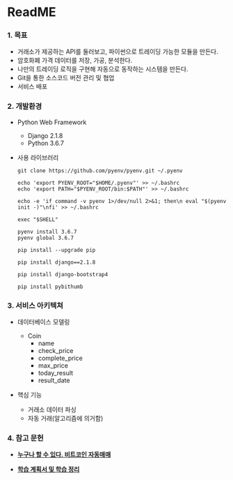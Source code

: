 # ReadME



### 1. 목표

- 거래소가 제공하는 API를 둘러보고, 파이썬으로 트레이딩 가능한 모듈을 만든다.
- 암호화폐 가격 데이터를 저장, 가공, 분석한다.
- 나만의 트레이딩 로직을 구현해 자동으로 동작하는 시스템을 만든다.
- Git을 통한 소스코드 버전 관리 및 협업
- 서비스 배포





### 2. 개발환경

- Python Web Framework
  - Django 2.1.8
  - Python 3.6.7


- 사용 라이브러리

  ```shell
  git clone https://github.com/pyenv/pyenv.git ~/.pyenv
  
  echo 'export PYENV_ROOT="$HOME/.pyenv"' >> ~/.bashrc
  echo 'export PATH="$PYENV_ROOT/bin:$PATH"' >> ~/.bashrc
  
  echo -e 'if command -v pyenv 1>/dev/null 2>&1; then\n eval "$(pyenv init -)"\nfi' >> ~/.bashrc
  
  exec "$SHELL"
  
  pyenv install 3.6.7
  pyenv global 3.6.7
  
  pip install --upgrade pip
  
  pip install django==2.1.8
  
  pip install django-bootstrap4
  
  pip install pybithumb
  ```



### 3. 서비스 아키텍쳐

- 데이터베이스 모델링

  - Coin
    - name
    - check_price
    - complete_price
    - max_price
    - today_result
    - result_date


- 핵심 기능

  - 거래소 데이터 파싱
  - 자동 거래(알고리즘에 의거함)



### 4. 참고 문헌

- [**누구나 할 수 있다. 비트코인 자동매매**](https://wikidocs.net/21887)


- [**학습 계획서 및 학습 정리**](https://drive.google.com/file/d/1FFHVmQEkoFWH0tfB-ovqep12Nrh-L3vm/view?usp=sharing)